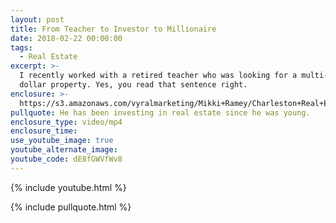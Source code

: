 ```yaml
---
layout: post
title: From Teacher to Investor to Millionaire
date: 2018-02-22 00:00:00
tags:
  - Real Estate
excerpt: >-
  I recently worked with a retired teacher who was looking for a multi-million
  dollar property. Yes, you read that sentence right.
enclosure: >-
  https://s3.amazonaws.com/vyralmarketing/Mikki+Ramey/Charleston+Real+Estate++The+Mikki+Ramey+Team+The+millionaire+investor.mp4
pullquote: He has been investing in real estate since he was young.
enclosure_type: video/mp4
enclosure_time:
use_youtube_image: true
youtube_alternate_image:
youtube_code: dE8fGWVfWv8
---
```


{% include youtube.html %}

{% include pullquote.html %}